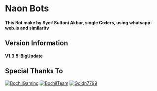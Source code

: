 # Naon Bots
#### This Bot make by Syeif Sultoni Akbar, single Coders, using whatsapp-web.js and similarity 
## Version Information
#### V1.3.5-BigUpdate

## Special Thanks To
[![BochilGaming](https://github.com/BochilGaming.png?size=100)](https://github.com/BochilGaming)
[![BochilTeam](https://github.com/bochilteam.png?size=100)](https://github.com/bochilteam)
[![Goldn7799](https://github.com/Goldn7799.png?size=100)](https://github.com/Goldn7799)
